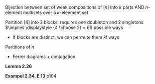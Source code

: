 Bijection between set of weak compositions of $[n]$ into $k$ parts AND $n$-element multisets over a $k$-eleement set

Partition $[4]$ into $3$ blocks, requires one doubleton and 2 singletons $\implies \displaystyle {4 \choose 2} = 6$ possible ways

- If blocks are distinct, we can permute them $k!$ ways

Partitions of $n$

- Ferrer diagrams + conjugation

**Lemma 2.26**

**Exampel 2.34, E 13** p104
